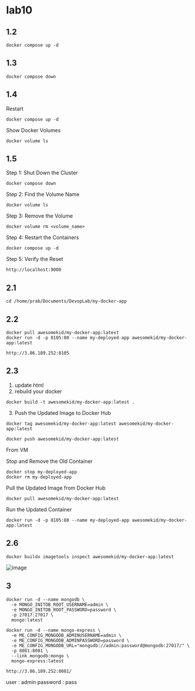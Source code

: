 # lab10

## 1.2
```
docker compose up -d

```

## 1.3
```
docker compose down

```

## 1.4

Restart
```
docker compose up -d

```
Show Docker Volumes
```
docker volume ls

```

## 1.5 

Step 1: Shut Down the Cluster
```
docker compose down

```
Step 2: Find the Volume Name
```
docker volume ls

```
Step 3: Remove the Volume
```
docker volume rm <volume_name>
```
Step 4: Restart the Containers
```
docker compose up -d

```
Step 5: Verify the Reset
```
http://localhost:9000
```

## 2.1
```
cd /home/prab/Documents/DevopLab/my-docker-app
```

## 2.2
```
docker pull awesomekid/my-docker-app:latest
docker run -d -p 8105:80 --name my-deployed-app awesomekid/my-docker-app:latest
```
```
http://3.86.189.252:8105
```
## 2.3
1. update html
2. rebuild your docker 
```
docker build -t awesomekid/my-docker-app:latest .
```
3. Push the Updated Image to Docker Hub
```
docker tag awesomekid/my-docker-app:latest awesomekid/my-docker-app:latest
```

```
docker push awesomekid/my-docker-app:latest
```
From VM

Stop and Remove the Old Container
```
docker stop my-deployed-app
docker rm my-deployed-app
```
Pull the Updated Image from Docker Hub
```
docker pull awesomekid/my-docker-app:latest
```
Run the Updated Container
```
docker run -d -p 8105:80 --name my-deployed-app awesomekid/my-docker-app:latest
```

## 2.6
```
docker buildx imagetools inspect awesomekid/my-docker-app:latest
```

![image](https://github.com/user-attachments/assets/c265f29d-df72-413b-8329-0af0d290239a)

## 3
```
docker run -d --name mongodb \
  -e MONGO_INITDB_ROOT_USERNAME=admin \
  -e MONGO_INITDB_ROOT_PASSWORD=password \
  -p 27017:27017 \
  mongo:latest
```

```
docker run -d --name mongo-express \
  -e ME_CONFIG_MONGODB_ADMINUSERNAME=admin \
  -e ME_CONFIG_MONGODB_ADMINPASSWORD=password \
  -e ME_CONFIG_MONGODB_URL="mongodb://admin:password@mongodb:27017/" \
  -p 8081:8081 \
  --link mongodb:mongo \
  mongo-express:latest
```
```
http://3.86.189.252:8081/
```
user : admin
password : pass
